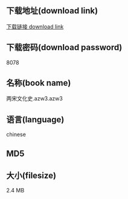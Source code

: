 ## 下载地址(download link)
[下载链接 download link](https://tutu365.netlify.app/?s=%E4%B8%A4%E5%AE%8B%E6%96%87%E5%8C%96%E5%8F%B2.azw3)

## 下载密码(download password)
8078

## 名称(book name)
两宋文化史.azw3.azw3

## 语言(language)
chinese

## MD5


## 大小(filesize)
2.4 MB
